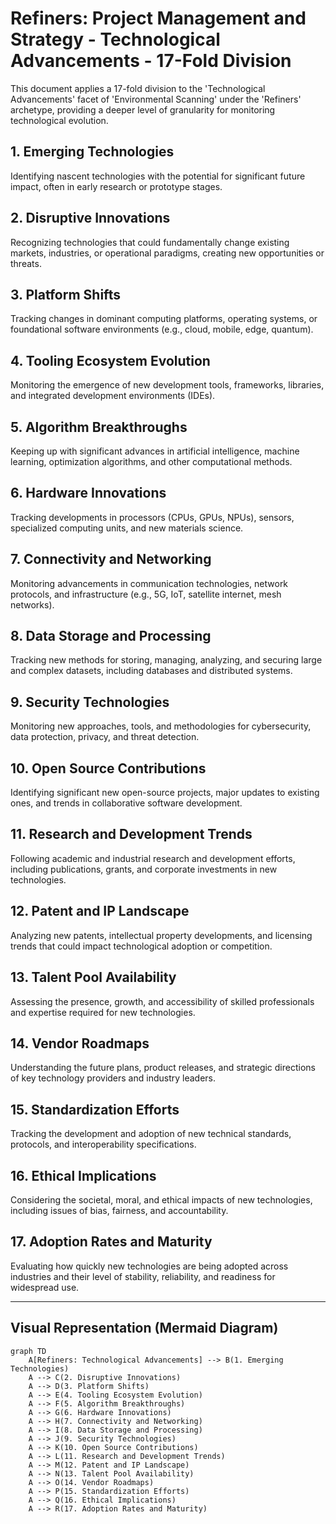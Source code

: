 # Refiners: Project Management and Strategy - Technological Advancements - 17-Fold Division

This document applies a 17-fold division to the 'Technological Advancements' facet of 'Environmental Scanning' under the 'Refiners' archetype, providing a deeper level of granularity for monitoring technological evolution.

## 1. Emerging Technologies

Identifying nascent technologies with the potential for significant future impact, often in early research or prototype stages.

## 2. Disruptive Innovations

Recognizing technologies that could fundamentally change existing markets, industries, or operational paradigms, creating new opportunities or threats.

## 3. Platform Shifts

Tracking changes in dominant computing platforms, operating systems, or foundational software environments (e.g., cloud, mobile, edge, quantum).

## 4. Tooling Ecosystem Evolution

Monitoring the emergence of new development tools, frameworks, libraries, and integrated development environments (IDEs).

## 5. Algorithm Breakthroughs

Keeping up with significant advances in artificial intelligence, machine learning, optimization algorithms, and other computational methods.

## 6. Hardware Innovations

Tracking developments in processors (CPUs, GPUs, NPUs), sensors, specialized computing units, and new materials science.

## 7. Connectivity and Networking

Monitoring advancements in communication technologies, network protocols, and infrastructure (e.g., 5G, IoT, satellite internet, mesh networks).

## 8. Data Storage and Processing

Tracking new methods for storing, managing, analyzing, and securing large and complex datasets, including databases and distributed systems.

## 9. Security Technologies

Monitoring new approaches, tools, and methodologies for cybersecurity, data protection, privacy, and threat detection.

## 10. Open Source Contributions

Identifying significant new open-source projects, major updates to existing ones, and trends in collaborative software development.

## 11. Research and Development Trends

Following academic and industrial research and development efforts, including publications, grants, and corporate investments in new technologies.

## 12. Patent and IP Landscape

Analyzing new patents, intellectual property developments, and licensing trends that could impact technological adoption or competition.

## 13. Talent Pool Availability

Assessing the presence, growth, and accessibility of skilled professionals and expertise required for new technologies.

## 14. Vendor Roadmaps

Understanding the future plans, product releases, and strategic directions of key technology providers and industry leaders.

## 15. Standardization Efforts

Tracking the development and adoption of new technical standards, protocols, and interoperability specifications.

## 16. Ethical Implications

Considering the societal, moral, and ethical impacts of new technologies, including issues of bias, fairness, and accountability.

## 17. Adoption Rates and Maturity

Evaluating how quickly new technologies are being adopted across industries and their level of stability, reliability, and readiness for widespread use.

---

## Visual Representation (Mermaid Diagram)

```mermaid
graph TD
    A[Refiners: Technological Advancements] --> B(1. Emerging Technologies)
    A --> C(2. Disruptive Innovations)
    A --> D(3. Platform Shifts)
    A --> E(4. Tooling Ecosystem Evolution)
    A --> F(5. Algorithm Breakthroughs)
    A --> G(6. Hardware Innovations)
    A --> H(7. Connectivity and Networking)
    A --> I(8. Data Storage and Processing)
    A --> J(9. Security Technologies)
    A --> K(10. Open Source Contributions)
    A --> L(11. Research and Development Trends)
    A --> M(12. Patent and IP Landscape)
    A --> N(13. Talent Pool Availability)
    A --> O(14. Vendor Roadmaps)
    A --> P(15. Standardization Efforts)
    A --> Q(16. Ethical Implications)
    A --> R(17. Adoption Rates and Maturity)
```
